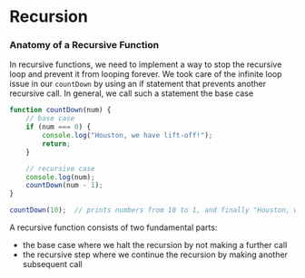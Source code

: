 # Recursion

### Anatomy of a Recursive Function
In recursive functions, we need to implement a way to stop the recursive loop and prevent it from looping forever. We took care of the infinite loop issue in our `countDown` by using an if statement that prevents another recursive call. In general, we call such a statement the base case

```javascript
function countDown(num) {
    // base case
    if (num === 0) {
        console.log("Houston, we have lift-off!");
        return;
    }

    // recursive case
    console.log(num);
    countDown(num - 1);
}

countDown(10);  // prints numbers from 10 to 1, and finally "Houston, we have lift-off!"
```

A recursive function consists of two fundamental parts:
* the base case where we halt the recursion by not making a further call
* the recursive step where we continue the recursion by making another subsequent call

